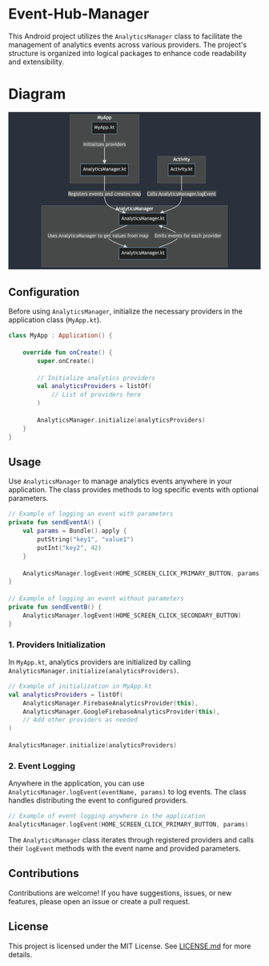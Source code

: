 # Event-Hub-Manager

This Android project utilizes the `AnalyticsManager` class to facilitate the management of analytics events across various providers. The project's structure is organized into logical packages to enhance code readability and extensibility.

# Diagram

![English Diagram](english_diagram.png)

## Configuration

Before using `AnalyticsManager`, initialize the necessary providers in the application class (`MyApp.kt`).

```kotlin
class MyApp : Application() {

    override fun onCreate() {
        super.onCreate()

        // Initialize analytics providers
        val analyticsProviders = listOf(
            // List of providers here
        )

        AnalyticsManager.initialize(analyticsProviders)
    }
}
```

## Usage

Use `AnalyticsManager` to manage analytics events anywhere in your application. The class provides methods to log specific events with optional parameters.

```kotlin
// Example of logging an event with parameters
private fun sendEventA() {
    val params = Bundle().apply {
        putString("key1", "value1")
        putInt("key2", 42)
    }

    AnalyticsManager.logEvent(HOME_SCREEN_CLICK_PRIMARY_BUTTON, params)
}

// Example of logging an event without parameters
private fun sendEventB() {
    AnalyticsManager.logEvent(HOME_SCREEN_CLICK_SECONDARY_BUTTON)
}
```

### 1. Providers Initialization

In `MyApp.kt`, analytics providers are initialized by calling `AnalyticsManager.initialize(analyticsProviders)`.

```kotlin
// Example of initialization in MyApp.kt
val analyticsProviders = listOf(
    AnalyticsManager.FirebaseAnalyticsProvider(this),
    AnalyticsManager.GoogleFirebaseAnalyticsProvider(this),
    // Add other providers as needed
)

AnalyticsManager.initialize(analyticsProviders)
```

### 2. Event Logging

Anywhere in the application, you can use `AnalyticsManager.logEvent(eventName, params)` to log events. The class handles distributing the event to configured providers.

```kotlin
// Example of event logging anywhere in the application
AnalyticsManager.logEvent(HOME_SCREEN_CLICK_PRIMARY_BUTTON, params)
```

The `AnalyticsManager` class iterates through registered providers and calls their `logEvent` methods with the event name and provided parameters.

## Contributions

Contributions are welcome! If you have suggestions, issues, or new features, please open an issue or create a pull request.

## License

This project is licensed under the MIT License. See [LICENSE.md](LICENSE.md) for more details.